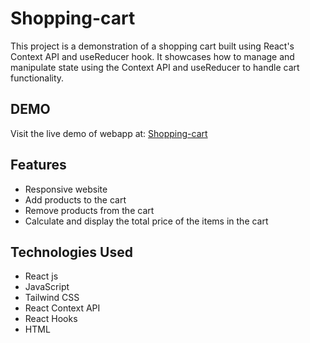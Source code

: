 # Shopping-cart

This project is a demonstration of a shopping cart built using React's Context API and useReducer hook. It showcases how to manage and manipulate state using the Context API and useReducer to handle cart functionality.

## DEMO
Visit the live demo of webapp at:
[Shopping-cart](https://shopping-cart-seven-weld.vercel.app/)


## Features
- Responsive website
- Add products to the cart
- Remove products from the cart
- Calculate and display the total price of the items in the cart
<!-- - Adjust the quantity of products in the cart -->


## Technologies Used
- React js
- JavaScript
- Tailwind CSS
- React Context API
- React Hooks
- HTML